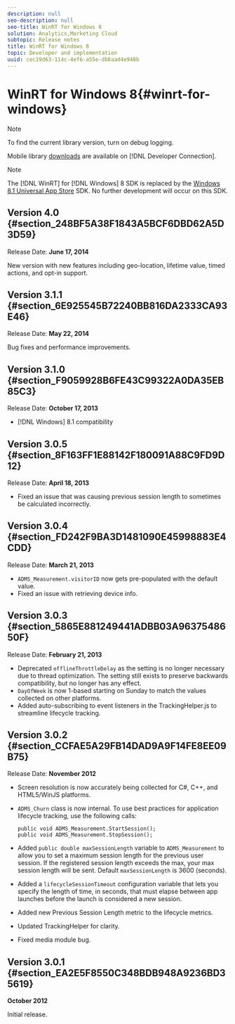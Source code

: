 ```yaml
---
description: null
seo-description: null
seo-title: WinRT for Windows 8
solution: Analytics,Marketing Cloud
subtopic: Release notes
title: WinRT for Windows 8
topic: Developer and implementation
uuid: cec19d63-114c-4ef6-a55e-db6aad4e948b
---
```


# WinRT for Windows 8{#winrt-for-windows}

>[!NOTE]
>
>To find the current library version, turn on debug logging.

Mobile library [downloads](https://marketing.adobe.com/developer/get-started/mobile/c-measuring-mobile-applications) are available on [!DNL Developer Connection].

>[!NOTE]
>
>The [!DNL WinRT] for [!DNL Windows] 8 SDK is replaced by the [Windows 8.1 Universal App Store](../appmeasurement-release-notes/c-release-notes-winu.md#concept_79EEB87B0FEC4F6DB11BE8ED417A970E) SDK. No further development will occur on this SDK.

## Version 4.0 {#section_248BF5A38F1843A5BCF6DBD62A5D3D59}

Release Date: **June 17, 2014**

New version with new features including geo-location, lifetime value, timed actions, and opt-in support.

## Version 3.1.1 {#section_6E925545B72240BB816DA2333CA93E46}

Release Date: **May 22, 2014**

Bug fixes and performance improvements.

## Version 3.1.0 {#section_F9059928B6FE43C99322A0DA35EB85C3}

Release Date: **October 17, 2013**

* [!DNL Windows] 8.1 compatibility

## Version 3.0.5 {#section_8F163FF1E88142F180091A88C9FD9D12}

Release Date: **April 18, 2013**

* Fixed an issue that was causing previous session length to sometimes be calculated incorrectly.

## Version 3.0.4 {#section_FD242F9BA3D1481090E45998883E4CDD}

Release Date: **March 21, 2013**

* `ADMS_Measurement.visitorID` now gets pre-populated with the default value. 
* Fixed an issue with retrieving device info.

## Version 3.0.3 {#section_5865E881249441ADBB03A9637548650F}

Release Date: **February 21, 2013**

* Deprecated `offlineThrottleDelay` as the setting is no longer necessary due to thread optimization. The setting still exists to preserve backwards compatibility, but no longer has any effect. 
* `DayOfWeek` is now 1-based starting on Sunday to match the values collected on other platforms. 
* Added auto-subscribing to event listeners in the TrackingHelper.js to streamline lifecycle tracking.

## Version 3.0.2 {#section_CCFAE5A29FB14DAD9A9F14FE8EE09B75}

Release Date: **November 2012**

* Screen resolution is now accurately being collected for C#, C++, and HTML5/WinJS platforms. 
* `ADMS_Churn` class is now internal. To use best practices for application lifecycle tracking, use the following calls:

  ```
  public void ADMS_Measurement.StartSession(); 
  public void ADMS_Measurement.StopSession();
  ```

* Added `public double maxSessionLength` variable to `ADMS_Measurement` to allow you to set a maximum session length for the previous user session. If the registered session length exceeds the max, your max session length will be sent. Default `maxSessionLength` is 3600 (seconds). 
* Added a `lifecycleSessionTimeout` configuration variable that lets you specify the length of time, in seconds, that must elapse between app launches before the launch is considered a new session. 
* Added new Previous Session Length metric to the lifecycle metrics. 
* Updated TrackingHelper for clarity. 
* Fixed media module bug.

## Version 3.0.1 {#section_EA2E5F8550C348BDB948A9236BD35619}

**October 2012**

Initial release. 
